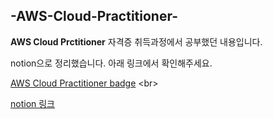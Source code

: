 ## -AWS-Cloud-Practitioner-

**AWS Cloud Prctitioner** 자격증 취득과정에서 공부했던 내용입니다.

notion으로 정리했습니다. 아래 링크에서 확인해주세요.
<br>


[AWS Cloud Practitioner badge]([https://www.youracclaim.com/badges/9f7e051f-1a41-4c17-a867-271a8ed9e380](https://www.youracclaim.com/badges/9f7e051f-1a41-4c17-a867-271a8ed9e380))
<br>

[notion 링크](https://www.notion.so/AWS_Cloud_Practitioner-fa7f2bc7c55540fd8acb00256a5d16c7?pvs=4)
